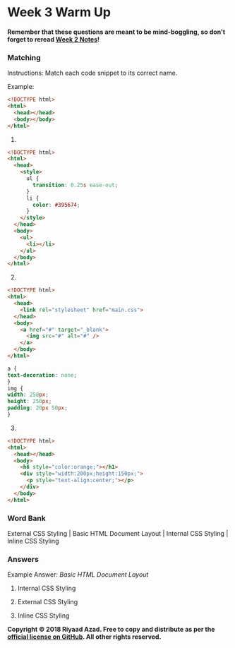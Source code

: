 # Week 3 Warm Up

**Remember that these questions are meant to be mind-boggling, so don't forget to reread [Week 2 Notes](https://ra-coding-club.github.io/week-2/)!**

### Matching

Instructions: Match each code snippet to its correct name.

Example: 
```` HTML 
<!DOCTYPE html>
<html>
  <head></head>
  <body></body>
</html>
````

1. 
```` HTML 
<!DOCTYPE html>
<html>
  <head>
    <style>
      ul {
        transition: 0.25s ease-out;
      }  
      li {
        color: #395674;
      }
    </style>
  </head>
  <body>
    <ul>
      <li></li>
    </ul>
  </body>
</html>
````

2. 
```` HTML
<!DOCTYPE html>
<html>
  <head>
    <link rel="stylesheet" href="main.css">
  </head>
  <body>
    <a href="#" target="_blank">
      <img src="#" alt="#" />
    </a>
  </body>
</html>
````
```` CSS
a {
text-decoration: none;
}
img {
width: 250px;
height: 250px;
padding: 20px 50px;
}
````
3. 
```` HTML
<!DOCTYPE html>
<html>
  <head></head>
  <body>
    <h6 style="color:orange;"></h1>
    <div style="width:200px;height:150px;">
      <p style="text-align:center;"></p>
    </div>
  </body>
</html>
````

### Word Bank

External CSS Styling | Basic HTML Document Layout | Internal CSS Styling | Inline CSS Styling

### Answers

Example Answer: *Basic HTML Document Layout* 

1. Internal CSS Styling

2. External CSS Styling

3. Inline CSS Styling

**Copyright &copy; 2018 Riyaad Azad. Free to copy and distribute as per the [official license on GitHub](https://github.com/ra-coding-club/coding-club/blob/master/LICENSE). All other rights reserved.** 
